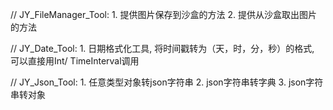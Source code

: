 
//  JY_FileManager_Tool:
    1. 提供图片保存到沙盒的方法
    2. 提供从沙盒取出图片的方法

//  JY_Date_Tool:
    1. 日期格式化工具, 将时间戳转为（天，时，分，秒）的格式, 可以直接用Int/ TimeInterval调用


//  JY_Json_Tool:
    1. 任意类型对象转json字符串
    2. json字符串转字典
    3. json字符串转对象

